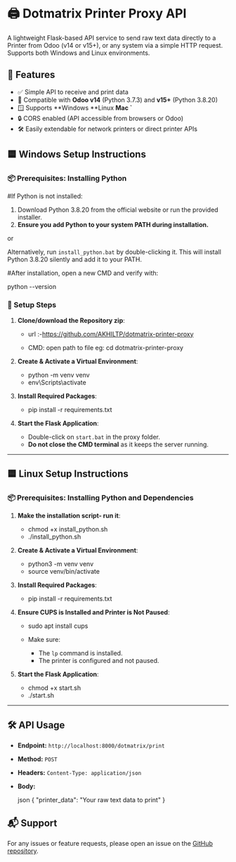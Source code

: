 # 🖨️ Dotmatrix Printer Proxy API

A lightweight Flask-based API service to send raw text data directly to a Printer from Odoo (v14 or v15+), or any system via a simple HTTP request. Supports both Windows and Linux environments.

## 🚀 Features

* ✅ Simple API to receive and print data
* 🧾 Compatible with **Odoo v14** (Python 3.7.3) and **v15+** (Python 3.8.20)
* 🪟 Supports **Windows **Linux **Mac `**
* 🔒 CORS enabled (API accessible from browsers or Odoo)
* 🛠️ Easily extendable for network printers or direct printer APIs


## 🟦 Windows Setup Instructions

### 📦 Prerequisites: Installing Python

#If Python is not installed:

1. Download Python 3.8.20 from the official website or run the provided installer.
2. **Ensure you add Python to your system PATH during installation.**

or

Alternatively, run `install_python.bat` by double-clicking it. This will install Python 3.8.20 silently and add it to your PATH.

#After installation, open a new CMD and verify with:

python --version


### 📁 Setup Steps

1. **Clone/download the Repository zip**:
   -  url :-https://github.com/AKHILTP/dotmatrix-printer-proxy

   -  CMD: open path to file
      eg: cd dotmatrix-printer-proxy


2. **Create & Activate a Virtual Environment**:

   - python -m venv venv
   - env\Scripts\activate

3. **Install Required Packages**:

   - pip install -r requirements.txt

4. **Start the Flask Application**:

      * Double-click on `start.bat` in the proxy folder.
      * **Do not close the CMD terminal** as it keeps the server running.

---------------

## 🟦 Linux Setup Instructions

### 📦 Prerequisites: Installing Python and Dependencies

1. **Make the installation script- run it**:

   - chmod +x install_python.sh
   - ./install_python.sh

2. **Create & Activate a Virtual Environment**:

   - python3 -m venv venv
   - source venv/bin/activate

3. **Install Required Packages**:

   - pip install -r requirements.txt


4. **Ensure CUPS is Installed and Printer is Not Paused**:

   - sudo apt install cups

   * Make sure:

     * The `lp` command is installed.
     * The printer is configured and not paused.

5. **Start the Flask Application**:

   - chmod +x start.sh
   - ./start.sh
--------------
## 🛠️ API Usage

* **Endpoint:** `http://localhost:8000/dotmatrix/print`

* **Method:** `POST`

* **Headers:** `Content-Type: application/json`

* **Body:**

  json
  {
    "printer_data": "Your raw text data to print"
  }

## 📬 Support

For any issues or feature requests, please open an issue on the [GitHub repository](https://github.com/AKHILTP/dotmatrix-printer-proxy/issues).